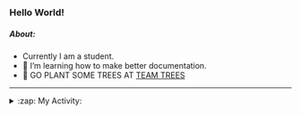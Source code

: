 ### Hello World!

##### About:
- Currently I am a student.
- 🌱 I’m learning how to make better documentation.
- 🌱 GO PLANT SOME TREES AT [TEAM TREES](https://teamtrees.org/)

---
<details>
  <summary>:zap: My Activity:</summary>
  
<!--START_SECTION:waka-->
![Code Time](http://img.shields.io/badge/Code%20Time-1%2C197%20hrs%2018%20mins-blue)

**I'm a Night 🦉** 

```text
🌞 Morning                1878 commits        ██░░░░░░░░░░░░░░░░░░░░░░░   09.98 % 
🌆 Daytime                6424 commits        █████████░░░░░░░░░░░░░░░░   34.14 % 
🌃 Evening                5415 commits        ███████░░░░░░░░░░░░░░░░░░   28.78 % 
🌙 Night                  5099 commits        ███████░░░░░░░░░░░░░░░░░░   27.10 % 
```
📅 **I'm Most Productive on Wednesday** 

```text
Monday                   2653 commits        ████░░░░░░░░░░░░░░░░░░░░░   14.10 % 
Tuesday                  2557 commits        ███░░░░░░░░░░░░░░░░░░░░░░   13.59 % 
Wednesday                4398 commits        ██████░░░░░░░░░░░░░░░░░░░   23.37 % 
Thursday                 2429 commits        ███░░░░░░░░░░░░░░░░░░░░░░   12.91 % 
Friday                   1974 commits        ███░░░░░░░░░░░░░░░░░░░░░░   10.49 % 
Saturday                 1641 commits        ██░░░░░░░░░░░░░░░░░░░░░░░   08.72 % 
Sunday                   3164 commits        ████░░░░░░░░░░░░░░░░░░░░░   16.82 % 
```


📊 **This Week I Spent My Time On** 

```text
🔥 Editors: 
VS Code                  8 hrs 33 mins       ███████████████░░░░░░░░░░   58.86 % 
IntelliJ                 5 hrs 13 mins       █████████░░░░░░░░░░░░░░░░   35.98 % 
Android Studio           44 mins             █░░░░░░░░░░░░░░░░░░░░░░░░   05.15 % 

🐱‍💻 Projects: 
file-utils               4 hrs 51 mins       ████████░░░░░░░░░░░░░░░░░   33.39 % 
melody-iuvo              2 hrs 18 mins       ████░░░░░░░░░░░░░░░░░░░░░   15.90 % 
intro                    1 hr 31 mins        ███░░░░░░░░░░░░░░░░░░░░░░   10.43 % 
demo                     1 hr 30 mins        ███░░░░░░░░░░░░░░░░░░░░░░   10.38 % 
leetc                    1 hr 10 mins        ██░░░░░░░░░░░░░░░░░░░░░░░   08.08 % 
```


 Last Updated on 13/09/2023 15:10:46 UTC
<!--END_SECTION:waka-->
</details>
